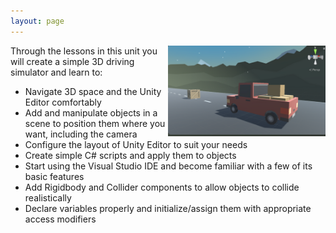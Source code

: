 ```yaml
---
layout: page
---
```


<img src="assets/images/screen-capture.png" align="right" width="50%">

Through the lessons in this unit you will create a simple 3D driving simulator and learn to:

* Navigate 3D space and the Unity Editor comfortably
* Add and manipulate objects in a scene to position them where you want, including the camera
* Configure the layout of Unity Editor to suit your needs
* Create simple C# scripts and apply them to objects
* Start using the Visual Studio IDE and become familiar with a few of its basic features
* Add Rigidbody and Collider components to allow objects to collide realistically 
* Declare variables properly and initialize/assign them with appropriate access modifiers

